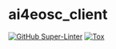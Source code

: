 # ai4eosc_client

[![GitHub Super-Linter](https://github.com/IISAS/ai4eosc_client/actions/workflows/lint.yml/badge.svg?branch=main)](https://github.com/marketplace/actions/super-linter)
[![Tox](https://github.com/IISAS/ai4eosc_client/actions/workflows/tox.yml/badge.svg?branch=main)](https://tox.wiki/en/latest/)

